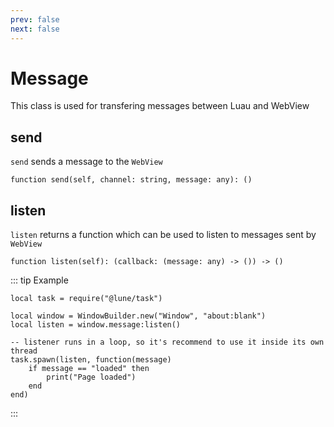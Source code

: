 ```yaml
---
prev: false
next: false
---
```


# Message

This class is used for transfering messages between Luau and WebView

## send <Badge text="Method"/>

`send` sends a message to the `WebView`

```luau
function send(self, channel: string, message: any): ()
```

## listen <Badge text="Method"/>

`listen` returns a function which can be used to listen to messages sent by `WebView`

```luau
function listen(self): (callback: (message: any) -> ()) -> () 
```

::: tip Example

```luau
local task = require("@lune/task")

local window = WindowBuilder.new("Window", "about:blank")
local listen = window.message:listen()

-- listener runs in a loop, so it's recommend to use it inside its own thread
task.spawn(listen, function(message)
    if message == "loaded" then
        print("Page loaded")
    end
end)
```

:::
